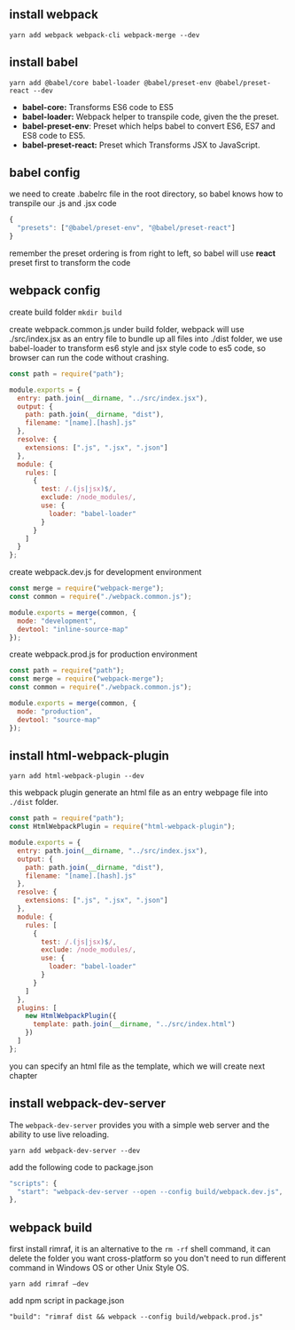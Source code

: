 ## install webpack

`yarn add webpack webpack-cli webpack-merge --dev`

## install babel

`yarn add @babel/core babel-loader @babel/preset-env @babel/preset-react --dev`

- **babel-core:** Transforms ES6 code to ES5
- **babel-loader:** Webpack helper to transpile code, given the the preset.
- **babel-preset-env**: Preset which helps babel to convert ES6, ES7 and ES8 code to ES5.
- **babel-preset-react:** Preset which Transforms JSX to JavaScript.

## babel config

we need to create .babelrc file in the root directory, so babel knows how to transpile our .js and .jsx code

```js
{
  "presets": ["@babel/preset-env", "@babel/preset-react"]
}
```

remember the preset ordering is from right to left, so babel will use **react** preset first to transform the code

## webpack config

create build folder `mkdir build`

create webpack.common.js under build folder, webpack will use ./src/index.jsx as an entry file to bundle up all files into ./dist folder, we use babel-loader to transform es6 style and jsx style code to es5 code, so browser can run the code without crashing.

```js
const path = require("path");

module.exports = {
  entry: path.join(__dirname, "../src/index.jsx"),
  output: {
    path: path.join(__dirname, "dist"),
    filename: "[name].[hash].js"
  },
  resolve: {
    extensions: [".js", ".jsx", ".json"]
  },
  module: {
    rules: [
      {
        test: /.(js|jsx)$/,
        exclude: /node_modules/,
        use: {
          loader: "babel-loader"
        }
      }
    ]
  }
};
```

create webpack.dev.js for development environment

```js
const merge = require("webpack-merge");
const common = require("./webpack.common.js");

module.exports = merge(common, {
  mode: "development",
  devtool: "inline-source-map"
});
```

create webpack.prod.js for production environment

```js
const path = require("path");
const merge = require("webpack-merge");
const common = require("./webpack.common.js");

module.exports = merge(common, {
  mode: "production",
  devtool: "source-map"
});
```

## install html-webpack-plugin

`yarn add html-webpack-plugin --dev`

this webpack plugin generate an html file as an entry webpage file into `./dist` folder.

```js
const path = require("path");
const HtmlWebpackPlugin = require("html-webpack-plugin");

module.exports = {
  entry: path.join(__dirname, "../src/index.jsx"),
  output: {
    path: path.join(__dirname, "dist"),
    filename: "[name].[hash].js"
  },
  resolve: {
    extensions: [".js", ".jsx", ".json"]
  },
  module: {
    rules: [
      {
        test: /.(js|jsx)$/,
        exclude: /node_modules/,
        use: {
          loader: "babel-loader"
        }
      }
    ]
  },
  plugins: [
    new HtmlWebpackPlugin({
      template: path.join(__dirname, "../src/index.html")
    })
  ]
};
```

you can specify an html file as the template, which we will create next chapter

## install webpack-dev-server

The `webpack-dev-server` provides you with a simple web server and the ability to use live reloading.

`yarn add webpack-dev-server --dev`

add the following code to package.json

```js
"scripts": {
  "start": "webpack-dev-server --open --config build/webpack.dev.js",
},
```

## webpack build

first install rimraf, it is an alternative to the `rm -rf` shell command, it can delete the folder you want cross-platform so you don't need to run different command in Windows OS or other Unix Style OS.

`yarn add rimraf —dev`

add npm script in package.json

`"build": "rimraf dist && webpack --config build/webpack.prod.js"`
